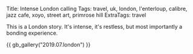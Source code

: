 Title: Intense London calling
Tags: travel, uk, london, l'enterloup, calibre, jazz cafe, xoyo, street art, primrose hill
ExtraTags: travel

This is a London story. It's intense, it's restless, but most importantly a bonding experience.

{{ gb_gallery("2019.07.london") }}
